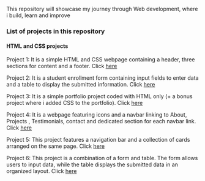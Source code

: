 This repository will showcase my journey through Web development, where i build, learn and improve

### List of projects in this repository

#### HTML and CSS projects

Project 1: It is a simple HTML and CSS webpage containing a header, three sections for content and a footer. Click [here](https://github.com/LetterToSab/CITYCOT-INNOVATION-HUB/tree/main/Html%20%20And%20Css%20Projects/project1) 

Project 2: It is a student enrollment form containing input fields to enter data and a table to display the submitted information. Click [here](https://github.com/LetterToSab/CITYCOT-INNOVATION-HUB/tree/main/Html%20%20And%20Css%20Projects/project2)

Project 3: It is a simple portfolio project coded with HTML only (+ a bonus project where i added CSS to the portfolio). Click [here](https://github.com/LetterToSab/CITYCOT-INNOVATION-HUB/tree/main/Html%20%20And%20Css%20Projects/project3)

Project 4: It is a webpage featuring icons and a navbar linking to About, Projects , Testimonials, contact and dedicated section for each navbar link. Click [here](https://github.com/LetterToSab/CITYCOT-INNOVATION-HUB/tree/main/Html%20%20And%20Css%20Projects/project4)

Project 5: This project features a navigation bar and a collection of cards arranged on the same page. Click [here](https://github.com/LetterToSab/CITYCOT-INNOVATION-HUB/tree/main/Html%20%20And%20Css%20Projects/Project5)

Project 6: This project is a combination of a form and table. The form allows users to input data, while the table displays the submitted data in an organized layout. Click [here](https://github.com/LetterToSab/CITYCOT-INNOVATION-HUB/tree/main/Html%20%20And%20Css%20Projects/Project6)

